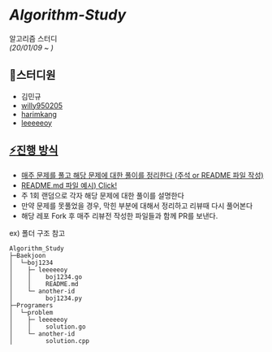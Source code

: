 # _Algorithm-Study_

알고리즘 스터디<br/>
_(20/01/09 ~ )_

## :eyes:스터디원

- 김민규
- <a href = "https://github.com/willy950205">willy950205
- <a href = "https://github.com/harimkang">harimkang
- <a href = "https://github.com/leeeeeoy">leeeeeoy

## :zap:진행 방식

- 매주 문제를 풀고 해당 문제에 대한 풀이를 정리한다 (주석 or README 파일 작성)
- README.md 파일 예시) <a href="https://github.com/leeeeeoy/Algorithm_Study/blob/master/Baekjoon/boj1260/leeeeeoy/README.md">Click!</a>
- 주 1회 랜덤으로 각자 해당 문제에 대한 풀이를 설명한다
- 만약 문제를 못풀었을 경우, 막힌 부분에 대해서 정리하고 리뷰때 다시 풀어본다
- 해당 레포 Fork 후 매주 리뷰전 작성한 파일들과 함께 PR를 보낸다.

ex) 폴더 구조 참고

```
Algorithm_Study
├─Baekjoon
│  └─boj1234
│    ├─ leeeeeoy
│    │    boj1234.go
│    │    README.md
│    └─ another-id
│         boj1234.py
├─Programers
│  └─problem
│    ├─ leeeeeoy
│    │    solution.go
│    └─ another-id
│         solution.cpp
```
